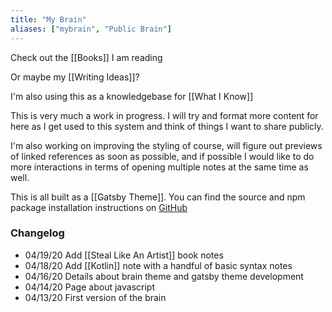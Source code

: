 ```yaml
---
title: "My Brain"
aliases: ["mybrain", "Public Brain"]
---
```


Check out the [[Books]] I am reading

Or maybe my [[Writing Ideas]]?

I'm also using this as a knowledgebase for [[What I Know]]

This is very much a work in progress. I will try and format more content for here as I get used to this system and think of things I want to share publicly.

I'm also working on improving the styling of course, will figure out previews of linked references as soon as possible, and if possible I would like to do more interactions in terms of opening multiple notes at the same time as well.

This is all built as a [[Gatsby Theme]]. You can find the source and npm package installation instructions on [GitHub](https://github.com/aengusmcmillin/gatsby-theme-brain)

### Changelog

- 04/19/20 Add [[Steal Like An Artist]] book notes
- 04/18/20 Add [[Kotlin]] note with a handful of basic syntax notes
- 04/16/20 Details about brain theme and gatsby theme development
- 04/14/20 Page about javascript
- 04/13/20 First version of the brain
